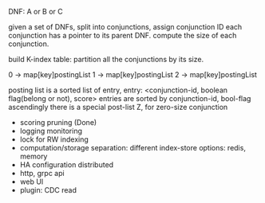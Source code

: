 DNF: A or B or C

given a set of DNFs, split into conjunctions, assign conjunction ID 
each conjunction has a pointer to its parent DNF.
compute the size of each conjunction.

build K-index table: partition all the conjunctions by its size.

0 -> map[key]postingList
1 -> map[key]postingList
2 -> map[key]postingList

posting list is a sorted list of entry,
entry: <conjunction-id, boolean flag(belong or not), score>
entries are sorted by conjunction-id, bool-flag ascendingly
there is a special post-list Z, for zero-size conjunction

- scoring pruning (Done)
- logging monitoring 
- lock for RW indexing
- computation/storage separation: different index-store options: redis, memory
- HA configuration distributed
- http, grpc api
- web UI
- plugin: CDC read
